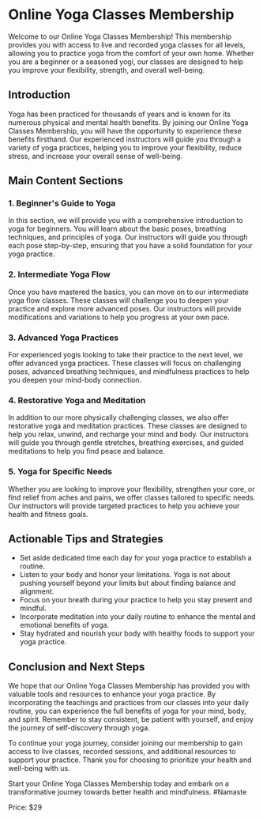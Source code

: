 # Online Yoga Classes Membership

Welcome to our Online Yoga Classes Membership! This membership provides you with access to live and recorded yoga classes for all levels, allowing you to practice yoga from the comfort of your own home. Whether you are a beginner or a seasoned yogi, our classes are designed to help you improve your flexibility, strength, and overall well-being.

## Introduction

Yoga has been practiced for thousands of years and is known for its numerous physical and mental health benefits. By joining our Online Yoga Classes Membership, you will have the opportunity to experience these benefits firsthand. Our experienced instructors will guide you through a variety of yoga practices, helping you to improve your flexibility, reduce stress, and increase your overall sense of well-being.

## Main Content Sections

### 1. Beginner's Guide to Yoga
In this section, we will provide you with a comprehensive introduction to yoga for beginners. You will learn about the basic poses, breathing techniques, and principles of yoga. Our instructors will guide you through each pose step-by-step, ensuring that you have a solid foundation for your yoga practice.

### 2. Intermediate Yoga Flow
Once you have mastered the basics, you can move on to our intermediate yoga flow classes. These classes will challenge you to deepen your practice and explore more advanced poses. Our instructors will provide modifications and variations to help you progress at your own pace.

### 3. Advanced Yoga Practices
For experienced yogis looking to take their practice to the next level, we offer advanced yoga practices. These classes will focus on challenging poses, advanced breathing techniques, and mindfulness practices to help you deepen your mind-body connection.

### 4. Restorative Yoga and Meditation
In addition to our more physically challenging classes, we also offer restorative yoga and meditation practices. These classes are designed to help you relax, unwind, and recharge your mind and body. Our instructors will guide you through gentle stretches, breathing exercises, and guided meditations to help you find peace and balance.

### 5. Yoga for Specific Needs
Whether you are looking to improve your flexibility, strengthen your core, or find relief from aches and pains, we offer classes tailored to specific needs. Our instructors will provide targeted practices to help you achieve your health and fitness goals.

## Actionable Tips and Strategies

- Set aside dedicated time each day for your yoga practice to establish a routine.
- Listen to your body and honor your limitations. Yoga is not about pushing yourself beyond your limits but about finding balance and alignment.
- Focus on your breath during your practice to help you stay present and mindful.
- Incorporate meditation into your daily routine to enhance the mental and emotional benefits of yoga.
- Stay hydrated and nourish your body with healthy foods to support your yoga practice.

## Conclusion and Next Steps

We hope that our Online Yoga Classes Membership has provided you with valuable tools and resources to enhance your yoga practice. By incorporating the teachings and practices from our classes into your daily routine, you can experience the full benefits of yoga for your mind, body, and spirit. Remember to stay consistent, be patient with yourself, and enjoy the journey of self-discovery through yoga.

To continue your yoga journey, consider joining our membership to gain access to live classes, recorded sessions, and additional resources to support your practice. Thank you for choosing to prioritize your health and well-being with us.

Start your Online Yoga Classes Membership today and embark on a transformative journey towards better health and mindfulness. #Namaste

Price: $29